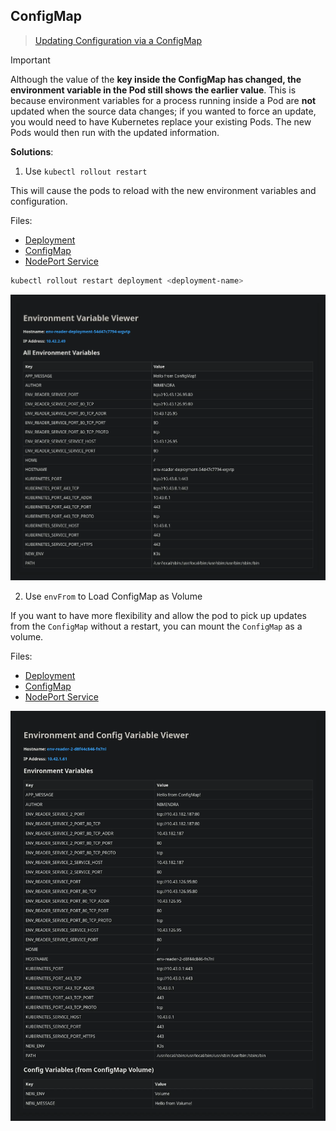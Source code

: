 ## ConfigMap

> [Updating Configuration via a ConfigMap](https://kubernetes.io/docs/tutorials/configuration/updating-configuration-via-a-configmap/)

> [!IMPORTANT]
> Although the value of the **key inside the ConfigMap has changed, the environment variable in the Pod still shows the earlier value**. This is because environment variables for a process running inside a Pod are **not** updated when the source data changes; if you wanted to force an update, you would need to have Kubernetes replace your existing Pods. The new Pods would then run with the updated information.

**Solutions**:

1. Use `kubectl rollout restart`

This will cause the pods to reload with the new environment variables and configuration.

Files:
- [Deployment](./deployment.yaml)
- [ConfigMap](./configmap.yaml)
- [NodePort Service](./service.yaml)
```bash
kubectl rollout restart deployment <deployment-name>
```
![Image](./images/img-1.webp)


2. Use `envFrom` to Load ConfigMap as Volume

If you want to have more flexibility and allow the pod to pick up updates from the `ConfigMap` without a restart, you can mount the `ConfigMap` as a volume.

Files:
- [Deployment](./deployment-2.yaml)
- [ConfigMap](./configmap-2.yaml)
- [NodePort Service](./service-2.yaml)

![Image](./images/img-2.webp)
